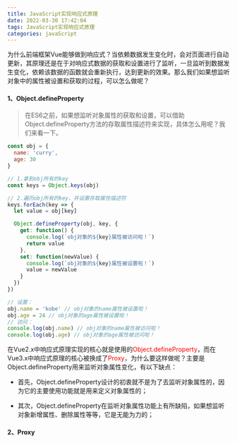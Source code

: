 ```yaml
---
title: JavaScript实现响应式原理
date: 2022-03-30 17:42:04
tags: JavaScript实现响应式原理
categories: javaScript
---
```


为什么前端框架Vue能够做到响应式？当依赖数据发生变化时，会对页面进行自动更新，其原理还是在于对响应式数据的获取和设置进行了监听，一旦监听到数据发生变化，依赖该数据的函数就会重新执行，达到更新的效果。那么我们如果想监听对象中的属性被设置和获取的过程，可以怎么做呢？

#### 1、Object.defineProperty

> 在ES6之前，如果想监听对象属性的获取和设置，可以借助Object.defineProperty方法的存取属性描述符来实现，具体怎么用呢？我们来看一下。

```js
const obj = {
  name: 'curry',
  age: 30
}

// 1.拿到obj所有的key
const keys = Object.keys(obj)

// 2.遍历obj所有的key，并设置存取属性描述符
keys.forEach(key => {
  let value = obj[key]

  Object.defineProperty(obj, key, {
    get: function() {
      console.log(`obj对象的${key}属性被访问啦！`)
      return value
    },
    set: function(newValue) {
      console.log(`obj对象的${key}属性被设置啦！`)
      value = newValue
    }
  })
})

// 设置：
obj.name = 'kobe' // obj对象的name属性被设置啦！
obj.age = 24 // obj对象的age属性被设置啦！
// 访问：
console.log(obj.name) // obj对象的name属性被访问啦！
console.log(obj.age) // obj对象的age属性被访问啦！
```

在Vue2.x中响应式原理实现的核心就是使用的<font color="red">Object.defineProperty</font>，而在Vue3.x中响应式原理的核心被换成了<font color="red">Proxy</font>，为什么要这样做呢？主要是Object.defineProperty用来监听对象属性变化，有以下缺点：

- 首先，Object.defineProperty设计的初衷就不是为了去监听对象属性的，因为它的主要使用功能就是用来定义对象属性的；

- 其次，Object.defineProperty在监听对象属性功能上有所缺陷，如果想监听对象新增属性、删除属性等等，它是无能为力的；

#### 2、Proxy

